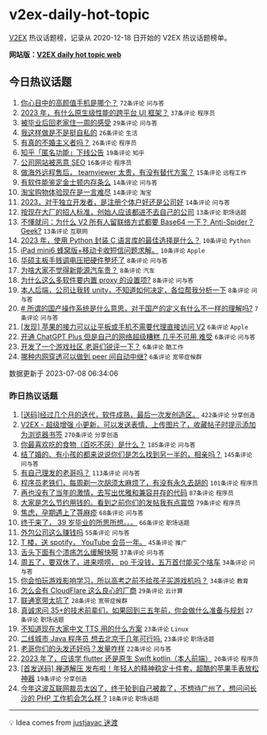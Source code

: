 # v2ex-daily-hot-topic

[V2EX](https://www.v2ex.com/) 热议话题榜，记录从 2020-12-18 日开始的 V2EX 热议话题榜单。

**网站版：[V2EX daily hot topic web](https://boojack.github.io/v2ex-daily-hot-topic-web/)**

## 今日热议话题

<!-- TODAY BEGIN -->

1. [你心目中的高颜值手机是哪个？](https://www.v2ex.com/t/955034) `72条评论` `问与答`
1. [2023 年，有什么原生级性能的跨平台 UI 框架？](https://www.v2ex.com/t/955040) `37条评论` `程序员`
1. [被毕业后回老家住一周的感受](https://www.v2ex.com/t/955057) `29条评论` `问与答`
1. [我这样做是不是挺自私的](https://www.v2ex.com/t/955033) `26条评论` `生活`
1. [有真的不婚主义者吗？](https://www.v2ex.com/t/955049) `26条评论` `程序员`
1. [知乎「匿名功能」下线公告](https://www.v2ex.com/t/955039) `19条评论` `知乎`
1. [公司网站被恶意 SEO](https://www.v2ex.com/t/955064) `16条评论` `程序员`
1. [做海外远程售后， teamviewer 太贵，有没有替代方案？](https://www.v2ex.com/t/955044) `15条评论` `远程工作`
1. [有软件能鉴定金士顿内存条么](https://www.v2ex.com/t/955059) `14条评论` `问与答`
1. [淘宝购物体验现在是一言难尽](https://www.v2ex.com/t/955041) `14条评论` `淘宝`
1. [2023，对于独立开发者，是注册个体户好还是公司好](https://www.v2ex.com/t/955035) `14条评论` `问与答`
1. [按现在大厂的招人标准，创始人应该都进不去自己的公司](https://www.v2ex.com/t/955085) `13条评论` `职场话题`
1. [不懂就问：为什么 V2 所有人留联络方式都要 Base64 一下？ Anti-Spider？ Geek?](https://www.v2ex.com/t/955068) `13条评论` `互联网`
1. [2023 年，使用 Python 封装 C 语言库的最佳选择是什么？](https://www.v2ex.com/t/955048) `10条评论` `Python`
1. [iPad mini6 蜂窝版+移动卡收短信问题求解。](https://www.v2ex.com/t/955045) `10条评论` `Apple`
1. [华硕主板手贱调电压把硬件整坏了](https://www.v2ex.com/t/955058) `8条评论` `问与答`
1. [为啥大家不觉得新能源汽车贵？](https://www.v2ex.com/t/955052) `8条评论` `汽车`
1. [为什么这么多软件要内置 proxy 的设置项?](https://www.v2ex.com/t/955038) `8条评论` `问与答`
1. [本人后端，公司让我转 unity，不知道如何决定，各位帮我分析一下](https://www.v2ex.com/t/955036) `8条评论` `问与答`
1. [# 所谓的国产操作系统是什么意思，对于国产的定义有什么不一样的理解吗?](https://www.v2ex.com/t/955076) `7条评论` `问与答`
1. [[发现] 苹果的接力可以让平板或手机不需要代理直接访问 V2](https://www.v2ex.com/t/955092) `6条评论` `Apple`
1. [开通 ChatGPT Plus 但是自己的网络超级糟糕,几乎不可用,难受](https://www.v2ex.com/t/955086) `6条评论` `问与答`
1. [开发了一个游戏社区 老哥们锐评一下？](https://www.v2ex.com/t/955065) `6条评论` `酷工作`
1. [哪种内网穿透可以做到 peer 间自动中继?](https://www.v2ex.com/t/955042) `6条评论` `宽带症候群`

数据更新于 2023-07-08 06:34:06

<!-- TODAY END -->

### 昨日热议话题

<!-- YESTERDAY BEGIN -->

1. [[送码]经过几个月的迭代，软件成熟，最后一次发创造区。](https://www.v2ex.com/t/954786) `422条评论` `分享创造`
1. [V2EX - 超级增强 小更新，可以发送表情、上传图片了，收藏帖子时提示添加为浏览器书签](https://www.v2ex.com/t/954772) `270条评论` `分享创造`
1. [你最喜欢吃的食物（百吃不厌）是什么？](https://www.v2ex.com/t/954826) `185条评论` `问与答`
1. [结了婚的、有小孩的都来说说你们是怎么找到另一半的，相亲吗？](https://www.v2ex.com/t/954745) `145条评论` `问与答`
1. [有自己理发的老哥吗？](https://www.v2ex.com/t/954763) `113条评论` `问与答`
1. [程序员老铁们，每周剃一次胡须太麻烦了，有没有永久去胡的](https://www.v2ex.com/t/954900) `101条评论` `程序员`
1. [再也没有了当年的激情，去写出优雅和兼容并存的代码](https://www.v2ex.com/t/954784) `87条评论` `程序员`
1. [大家是怎么节约用钱的。看到之前你们的发帖我有点震惊](https://www.v2ex.com/t/954851) `79条评论` `程序员`
1. [焦虑，孕期遇上了荨麻疹](https://www.v2ex.com/t/954730) `68条评论` `问与答`
1. [终于来了， 39 岁毕业的所思所想。。。](https://www.v2ex.com/t/954792) `66条评论` `职场话题`
1. [外包公司这么赚钱吗](https://www.v2ex.com/t/954760) `55条评论` `问与答`
1. [T 楼，送 spotify， YouTube 会员一年。](https://www.v2ex.com/t/954962) `45条评论` `推广`
1. [舌头下面有个溃疡怎么缓解快啊](https://www.v2ex.com/t/954917) `37条评论` `问与答`
1. [周五了，要双休了，进来唠唠， po 于没钱，五万首付能买个啥车](https://www.v2ex.com/t/954879) `34条评论` `问与答`
1. [你会怕玩游戏影响学习，所以高考之前不给孩子买游戏机吗？](https://www.v2ex.com/t/954812) `34条评论` `教育`
1. [怎么会有 CloudFlare 这么良心的厂商](https://www.v2ex.com/t/954961) `29条评论` `云计算`
1. [联通宽带太坑了](https://www.v2ex.com/t/954814) `28条评论` `宽带症候群`
1. [真诚求问 35+的技术前辈们，如果回到三五年前，你会做什么准备与规划](https://www.v2ex.com/t/954798) `27条评论` `职场话题`
1. [不知道现在大家中文 TTS 用的什么方案](https://www.v2ex.com/t/954904) `23条评论` `Linux`
1. [二线城市 Java 程序员 想去北京干几年可行吗.](https://www.v2ex.com/t/954742) `23条评论` `职场话题`
1. [老哥你们的头发还好吗？发量咋样](https://www.v2ex.com/t/954833) `22条评论` `问与答`
1. [2023 年了，应该学 flutter 还是原生 Swift kotlin（本人前端）](https://www.v2ex.com/t/954860) `20条评论` `程序员`
1. [[首发送码] 禅道解压 发布啦！年轻人的精神稳定十件套，超酷的苹果手表放松神器](https://www.v2ex.com/t/954811) `19条评论` `分享创造`
1. [今年这波互联网裁员太凶了，终于轮到自己被裁了，不想待广州了，想问问长沙的 PHP 工作机会怎么样 ?](https://www.v2ex.com/t/954922) `18条评论` `职场话题`

<!-- YESTERDAY END -->

---

💡 Idea comes from [justjavac 迷渡](https://github.com/justjavac/)
